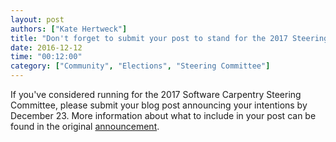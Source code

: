 ```yaml
---
layout: post
authors: ["Kate Hertweck"]
title: "Don't forget to submit your post to stand for the 2017 Steering Committee"
date: 2016-12-12
time: "00:12:00"
category: ["Community", "Elections", "Steering Committee"]
---
```


If you've considered running for the 2017 Software Carpentry Steering Committee, 
please submit your blog post announcing your intentions by December 23. More 
information about what to include in your post can be found in the original 
[announcement](https://software-carpentry.org/blog/2016/10/Call-for-candidates-SC-2017.html).
